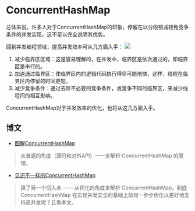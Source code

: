 # ConcurrentHashMap

总体来说，许多人对于ConcurrentHashMap的印象，停留在以分段锁减轻免竞争条件的并发实现，这不足以完全说明其优势。

回到并发编程领域，提高并发效率可从几方面入手：
![](https://user-images.githubusercontent.com/23227460/124245742-d9a1e880-db52-11eb-85a3-7fc22fa37dc5.png)

1. 减少临界区区域：这是容易理解的，在并发中，临界区是依次通过的，即临界区是串行的。
2. 加速通过临界区：使临界区内的逻辑代码执行得尽可能地快，这样，线程在临界区内停留的时间更短。
3. 减少竞争条件：通过去除不必要的竞争条件，或竞争不同的临界区，来减少线程间的相互影响。

ConcurrentHashMap对于并发效率的优化，也将从这几方面入手。

## 博文
- [图解ConcurrentHashMap](https://juejin.cn/post/6844903520957644808)
> 从普遍的角度（源码和对外API）一一来解析 ConcurrentHashMap 的原理。

- [见识不一样的ConcurrentHashMap](https://mp.weixin.qq.com/s/UXV34hYMHwsFBe9AQCZvLg)
> 换了另一个切入点 —— 从优化的角度来解析 ConcurrentHashMap，到底 ConcurrentHashMap 在实现并发安全的基础上如何一步步优化以更好地支持高并发呢？且看本文。

